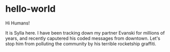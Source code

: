 # hello-world

Hi Humans!

It is Sylla here. I have been tracking down my partner Evanski for millions of years, and recently caputered his coded messages from downtown. 
Let's stop him from polluting the community by his terrible rocketship graffiti.
